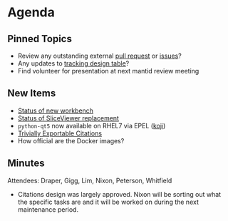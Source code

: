 Agenda
======

Pinned Topics
-------------
* Review any outstanding external [pull request](https://github.com/mantidproject/mantid/pulls?utf8=%E2%9C%93&q=is%3Apr+is%3Aopen+-label%3A%22State%3A+In+Progress%22) or [issues](https://github.com/mantidproject/mantid/issues)?
* Any updates to [tracking design table](https://github.com/mantidproject/documents/blob/master/Project-Management/TechnicalSteeringCommittee/reports/TSC-TrackingDesignProposals.md)?
* Find volunteer for presentation at next mantid review meeting

New Items
---------
* [Status of new workbench](https://github.com/mantidproject/mantid/projects/9)
* [Status of SliceViewer replacement](https://github.com/mantidproject/mantid/projects/19)
* `python-qt5` now available on RHEL7 via EPEL ([koji](https://koji.fedoraproject.org/koji/buildinfo?buildID=1254008))
* [Trivially Exportable Citations](https://github.com/mantidproject/documents/pull/67)
* How official are the Docker images?

Minutes
-------

Attendees: Draper, Gigg, Lim, Nixon, Peterson, Whitfield

* Citations design was largely approved. Nixon will be sorting out what the specific tasks are and it will be worked on during the next maintenance period.
